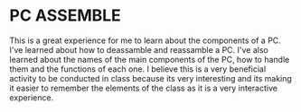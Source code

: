 # PC ASSEMBLE 

This is a great experience for me to learn about the components of a PC. I've learned about how to deassamble and reassamble a PC.
I've also learned about the names of the main components of the PC, how to handle them and the functions of each one.
I believe this is a very beneficial activity to be conducted in class because its very interesting and its making it easier to remember the elements of the class as it is a very interactive experience.
